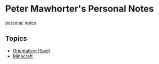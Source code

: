 # Peter Mawhorter's Personal Notes

[personal notes](../)

## Topics

- [Orientalism (Said)](orientalism.html)
- [Minecraft](minecraft.html)

